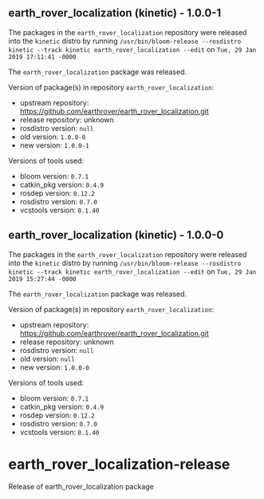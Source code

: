 ## earth_rover_localization (kinetic) - 1.0.0-1

The packages in the `earth_rover_localization` repository were released into the `kinetic` distro by running `/usr/bin/bloom-release --rosdistro kinetic --track kinetic earth_rover_localization --edit` on `Tue, 29 Jan 2019 17:11:41 -0000`

The `earth_rover_localization` package was released.

Version of package(s) in repository `earth_rover_localization`:

- upstream repository: https://github.com/earthrover/earth_rover_localization.git
- release repository: unknown
- rosdistro version: `null`
- old version: `1.0.0-0`
- new version: `1.0.0-1`

Versions of tools used:

- bloom version: `0.7.1`
- catkin_pkg version: `0.4.9`
- rosdep version: `0.12.2`
- rosdistro version: `0.7.0`
- vcstools version: `0.1.40`


## earth_rover_localization (kinetic) - 1.0.0-0

The packages in the `earth_rover_localization` repository were released into the `kinetic` distro by running `/usr/bin/bloom-release --rosdistro kinetic --track kinetic earth_rover_localization --edit` on `Tue, 29 Jan 2019 15:27:44 -0000`

The `earth_rover_localization` package was released.

Version of package(s) in repository `earth_rover_localization`:

- upstream repository: https://github.com/earthrover/earth_rover_localization.git
- release repository: unknown
- rosdistro version: `null`
- old version: `null`
- new version: `1.0.0-0`

Versions of tools used:

- bloom version: `0.7.1`
- catkin_pkg version: `0.4.9`
- rosdep version: `0.12.2`
- rosdistro version: `0.7.0`
- vcstools version: `0.1.40`


# earth_rover_localization-release
Release of earth_rover_localization package
